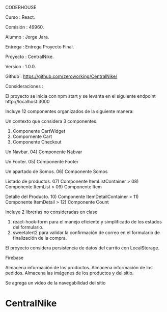 CODERHOUSE

Curso		    : React.

Comisión	    : 49960.

Alumno		    : Jorge Jara.

Entrega		    : Entrega Proyecto Final.

Proyecto	    : CentralNike.

Version		    : 1.0.0.

Github		    : https://github.com/zeroworking/CentralNike/



Consideraciones :

El proyecto se inicia con npm start y se levanta en el siguiente endpoint http://localhost:3000

Incluye 12 componentes organizados de la siguiente manera:

Un contexto que considera 3 componentes.
01) Componente CartWidget
02) Compornente Cart
03) Componente Checkout

Un Navbar.
04) Componente Nabvar

Un Footer.
05) Componente Footer

Un apartado de Somos.
06) Componente Somos

Listado de productos.
07) Componente ItemListContainer
        > 08) Componente ItemList
            > 09) Componente Item

Detalle del Producto.
10) Componente ItemDetailContainer
        > 11) Componente ItemDetail
            > 12) Componente Count



Incluye 2 librerias no consideradas en clase

01) react-hook-form para el manejo eficiente y simplificado de los estados del formulario.
02) sweetalert2 para validar la confirmación de correo en el formulario de finalización de la compra.


El proyecto considera persistencia de datos del carrito con LocalStorage.


Firebase

Almacena información de los productos.
Almacena información de los pedidos.
Almacena las imágenes de los productos y del sitio.


Se agrega un video de la navegabilidad del sitio
# CentralNike
